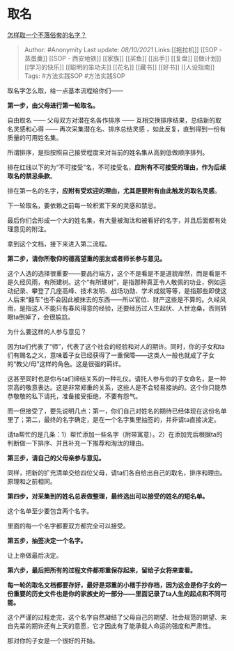 # 取名
[怎样取一个不落俗套的名字？](https://www.zhihu.com/question/388141109/answer/2158013718)

> Author: #Anonymity
> Last update: *08/10/2021*
> Links:[[拖拉机]] [[SOP - 蒸蛋羹]] [[SOP - 西安地铁]] [[家族]] [[买鱼]] [[出手]] [[复盘]] [[做计划]] [[学习的快乐]] [[聪明的笨功夫]] [[花名]] [[藏书]] [[好书]] [[人设指南]]
> Tags:  #方法实践SOP  #方法实践SOP

取名字怎么取，给一点基本流程给你们——

**第一步，由父母进行第一轮取名。**

自由取名 —— 父母双方对潜在名各作排序 —— 互相交换排序结果，总结新的取名灵感和心得 —— 再次采集潜在名、排序总结灵感 ，如此反复，直到得到一份有质量的可用姓名集。

所谓排序，是指按照自己接受程度来对当前的姓名集从高到低做顺序排列。

排在红线以下的为“不可接受”名，不可接受名，**应附有不可接受的理由，作为后续取名的禁忌条款**。

排在第一名的名字，**应附有受欢迎的理由，尤其是要附有由此触发的取名灵感**。

下一轮取名，要依赖之前每一轮积累下来的灵感和禁忌。

最后你们会形成一个大的姓名集，有大量被淘汰和被看好的名字，并且后面都有处理意见的附注。

拿到这个文档，接下来进入第二流程。

**第二步，请你所敬仰的德高望重的朋友或者师长参与意见。**

这个人选的选择很重要——要品行端方，这个不是看是不是道貌岸然，而是看是不是久经风雨，有所建树。这个“有所建树”，是指那种真正令人敬佩的功业，例如运动纪录、攀登了几座高峰、技术发明、战场功勋、学术成就等等，是指那些即使这人后来“翻车”也不会因此被抹去的东西——所以官位、财产这些是不算的。久经风雨，是指这人不能只有春风得意的经验，还要经历过人生起伏、人世沧桑，否则转眼ta倒掉了，会很尴尬。

为什么要这样的人参与意见？

因为ta们代表了“师”，代表了这个社会的经验和对人的期许。同时，你的子女和ta们有赐名之义，意味着子女已经获得了一重保障——这类人一般也就成了子女的“教父/母”这样的角色。这是很强的羁绊。

这甚至同时也是你与ta们缔结关系的一种礼仪。请托人参与你的子女命名，是一种崇高的敬意表达。这是非常郑重的关系，这些人是不会轻易接纳的。这个你只能恭恭敬敬的私下请托，准备接受拒绝，不要有怨气。

而一但接受了，要先说明几点：第一，你们自己对姓名的期待已经体现在这份名单里了；第二，最终的名字确定，是在一个名字集里抽签的，并非请ta直接决定。

请ta帮忙的是几条：1）帮忙添加一些名字（附带寓意）。2）在添加完后根据ta的判断做一下排序、并且补充一下推荐和淘汰的理由。

**第三步，请自己的父母亲参与意见。**

同样，把新的扩充清单交给四位父母，请ta们各自给出自己的取名，排序和理由。原理和之前相同。

**第四步，对采集到的姓名总表做整理，最终选出可以接受的姓名的短名单。**

这个名单至少要包含两个名字。

里面的每一个名字都要双方都完全可以接受。

**第五步，抽签决定一个名字。**

让上帝做最后决定。

**第六步，最后把所有的过程文件都郑重保存起来，留给子女将来查看。**

**每一轮的取名文档都要存好，最好是郑重的小楷手抄存档，因为这会是你子女的一份重要的历史文件也是你的家族史的一部分——里面记录了ta人生的起点和不同可能。**

这个严谨的过程走完，这个名字自然凝结了父母自己的期望、社会规范的期望、来自先辈的期许还有上天的意愿，它才因此有了能承载人命运的强度和严肃性。

那对你的子女是一个很好的开始。
